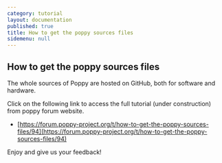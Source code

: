 ```yaml
---
category: tutorial
layout: documentation
published: true
title: How to get the poppy sources files
sidemenu: null
---
```


## How to get the poppy sources files

The whole sources of Poppy are hosted on GitHub, both for software and hardware. 

Click on the following link to access the full tutorial (under construction) from poppy forum website.

- [https://forum.poppy-project.org/t/how-to-get-the-poppy-sources-files/94](https://forum.poppy-project.org/t/how-to-get-the-poppy-sources-files/94)

Enjoy and give us your feedback!